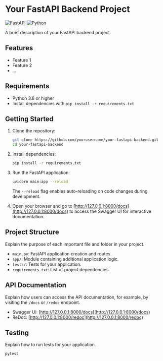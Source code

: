 # Your FastAPI Backend Project

[![FastAPI](https://img.shields.io/badge/FastAPI-0.68.0-blue.svg)](https://fastapi.tiangolo.com/)
[![Python](https://img.shields.io/badge/Python-3.8%2B-blue.svg)](https://www.python.org/)

A brief description of your FastAPI backend project.

## Features

- Feature 1
- Feature 2
- ...

## Requirements

- Python 3.8 or higher
- Install dependencies with `pip install -r requirements.txt`

## Getting Started

1. Clone the repository:

    ```bash
    git clone https://github.com/yourusername/your-fastapi-backend.git
    cd your-fastapi-backend
    ```

2. Install dependencies:

    ```bash
    pip install -r requirements.txt
    ```

3. Run the FastAPI application:

    ```bash
    uvicorn main:app --reload
    ```

   The `--reload` flag enables auto-reloading on code changes during development.

4. Open your browser and go to [http://127.0.0.1:8000/docs](http://127.0.0.1:8000/docs) to access the Swagger UI for interactive documentation.

## Project Structure

Explain the purpose of each important file and folder in your project.

- `main.py`: FastAPI application creation and routes.
- `app/`: Module containing additional application logic.
- `tests/`: Tests for your application.
- `requirements.txt`: List of project dependencies.

## API Documentation

Explain how users can access the API documentation, for example, by visiting the `/docs` or `/redoc` endpoint.

- Swagger UI: [http://127.0.0.1:8000/docs](http://127.0.0.1:8000/docs)
- ReDoc: [http://127.0.0.1:8000/redoc](http://127.0.0.1:8000/redoc)

## Testing

Explain how to run tests for your application.

```bash
pytest
